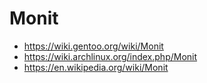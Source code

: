 # Monit

* https://wiki.gentoo.org/wiki/Monit
* https://wiki.archlinux.org/index.php/Monit
* https://en.wikipedia.org/wiki/Monit
